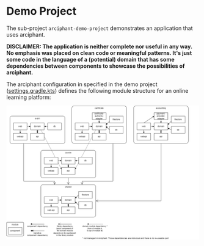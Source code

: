 # Demo Project

The sub-project `arciphant-demo-project` demonstrates an application that uses arciphant.

**DISCLAIMER: The application is neither complete nor useful in any way. No emphasis was placed on clean code or meaningful patterns.
It's just some code in the language of a (potential) domain that has some dependencies between components to showcase the possibilities of arciphant.**

The arciphant configuration in specified in the demo project ([settings.gradle.kts](./arciphant-demo-project/settings.gradle.kts)) defines the following module structure for an online learning platform:

![Demo-Project](./assets/demo-project/arciphant-demo-project.drawio.png)
